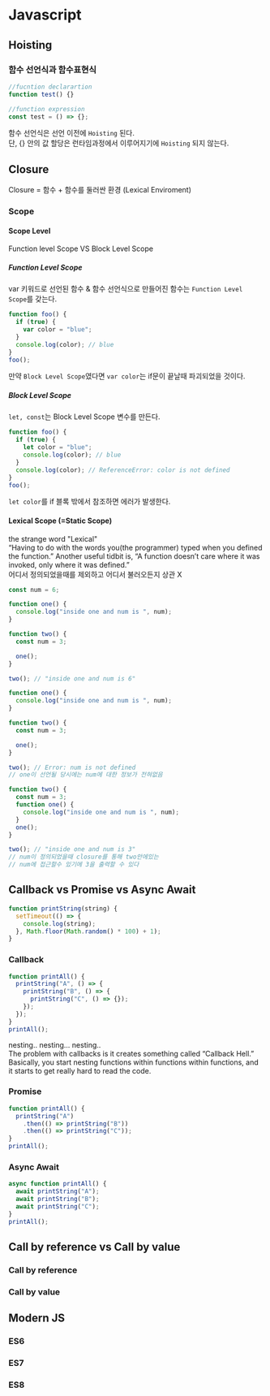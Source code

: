 # Javascript

## Hoisting

### 함수 선언식과 함수표현식

```js
//fucntion declarartion
function test() {}

//function expression
const test = () => {};
```

함수 선언식은 선언 이전에 <code>Hoisting</code> 된다.
<br>
단, {} 안의 값 할당은 런타임과정에서 이루어지기에 <code>Hoisting</code> 되지 않는다.

## Closure

Closure = 함수 + 함수를 둘러싼 환경 (Lexical Enviroment)

### Scope

#### Scope Level

Function level Scope VS Block Level Scope

##### Function Level Scope

var 키워드로 선언된 함수 & 함수 선언식으로 만들어진 함수는 <code>Function Level Scope</code>를 갖는다.

```js
function foo() {
  if (true) {
    var color = "blue";
  }
  console.log(color); // blue
}
foo();
```

만약 <code>Block Level Scope</code>였다면 <code>var color</code>는 if문이 끝날때 파괴되었을 것이다.

##### Block Level Scope

<code>let, const</code>는 Block Level Scope 변수를 만든다.

```js
function foo() {
  if (true) {
    let color = "blue";
    console.log(color); // blue
  }
  console.log(color); // ReferenceError: color is not defined
}
foo();
```

<code>let color</code>를 if 블록 밖에서 참조하면 에러가 발생한다.

#### Lexical Scope (=Static Scope)

the strange word "Lexical"
<br/>“Having to do with the words you(the programmer) typed when you defined the function.” Another useful tidbit is, “A function doesn’t care where it was invoked, only where it was defined.”
<br> 어디서 정의되었을때를 제외하고 어디서 불러오든지 상관 X

```js
const num = 6;

function one() {
  console.log("inside one and num is ", num);
}

function two() {
  const num = 3;

  one();
}

two(); // "inside one and num is 6"
```

```js
function one() {
  console.log("inside one and num is ", num);
}

function two() {
  const num = 3;

  one();
}

two(); // Error: num is not defined
// one이 선언될 당시에는 num에 대한 정보가 전혀없음
```

```js
function two() {
  const num = 3;
  function one() {
    console.log("inside one and num is ", num);
  }
  one();
}

two(); // "inside one and num is 3"
// num이 정의되었을때 closure를 통해 two안에있는
// num에 접근할수 있기에 3을 출력할 수 있다
```

## Callback vs Promise vs Async Await

```js
function printString(string) {
  setTimeout(() => {
    console.log(string);
  }, Math.floor(Math.random() * 100) + 1);
}
```

### Callback

```js
function printAll() {
  printString("A", () => {
    printString("B", () => {
      printString("C", () => {});
    });
  });
}
printAll();
```

nesting.. nesting... nesting..
<br>The problem with callbacks is it creates something called “Callback Hell.” Basically, you start nesting functions within functions within functions, and it starts to get really hard to read the code.

### Promise

```js
function printAll() {
  printString("A")
    .then(() => printString("B"))
    .then(() => printString("C"));
}
printAll();
```

### Async Await

```js
async function printAll() {
  await printString("A");
  await printString("B");
  await printString("C");
}
printAll();
```

## Call by reference vs Call by value

### Call by reference

### Call by value

## Modern JS

### ES6

### ES7

### ES8
